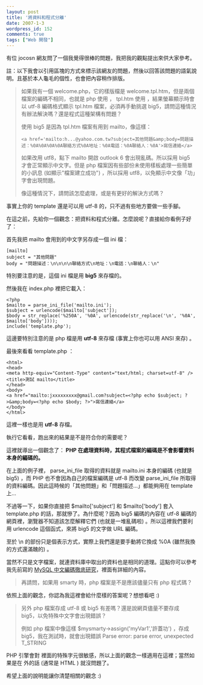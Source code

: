 ```yaml
---
layout: post
title: '將資料和程式分離'
date: 2007-1-3
wordpress_id: 152
comments: true
tags: ["Web 開發"]
---
```


有位 jocosn 網友問了一個我覺得很棒的問題，我把我的觀點提出來供大家參考。

註：以下我會以引用區塊的方式來標示該網友的問題，然後以回答該問題的語氣說明。且基於本人龜毛的個性，也會把內容稍作排版。
<blockquote>

如果我有一個 welcome.php，它的樣版檔是 welcome.tpl.htm，但是兩個檔案的編碼不相同，也就是 php 使用 <meta http-equiv="Content-Type" content="text/html; charset=utf-8"> ， tpl.htm 使用 <meta http-equiv="Content-Type" content="text/html; charset=big5">，結果螢幕顯示時會以  utf-8 編碼格式顯示 tpl.htm 檔案，必須再手動挑選 big5，請問這種情況有辦法解決嗎？還是程式這種架構有問題？

使用 big5 是因為 tpl.htm 檔案有用到 mailto，像這樣：

```
<a href='mailto:h...@yahoo.com.tw?subject=其他問題&amp;body=問題描述：%0A%0A%0A%0A聯絡方式%0A地址：%0A電話：%0A聯絡人：%0A'>寫信連絡</a>

```

如果改用 utf8，點下 mailto 開啟 outlook 6 會出現亂碼。所以採用 big5 才會正常顯示中文字。但是 php 檔案因有些部份未使用樣板處理一些簡單的小訊息 (如顯示"檔案建立成功") ，所以採用 utf8，以免顯示中文像「功」字會出現問題。

像這種情況下，請問該怎麼處理，或是有更好的解決方式嗎？
</blockquote>

事實上你的 template 還是可以用 utf-8 的，只不過有些地方要做一些手腳。

在這之前，先給你一個觀念：把資料和程式分離。怎麼說呢？直接給你看例子好了：

首先我把 mailto 會用到的中文字另存成一個 ini 檔：

```
[mailto]
subject = "其他問題"
body = "問題描述：\n\n\n\n聯絡方式\n地址：\n電話：\n聯絡人：\n"

```

特別要注意的是，這個 ini 檔是用 <strong>big5</strong> 來存檔的。

然後我在 index.php 裡把它載入：

```
<?php
$mailto = parse_ini_file('mailto.ini');
$subject = urlencode($mailto['subject']);
$body = str_replace('%250A', '%0A', urlencode(str_replace('\n', '%0A',  $mailto['body'])));
include('template.php');

```

這邊要特別注意的是 php 檔是用 <strong>utf-8</strong> 來存檔 (事實上你也可以用 ANSI 來存) 。

最後來看看 template.php ：

```
<html>
<head>
<meta http-equiv="Content-Type" content="text/html; charset=utf-8" />
<title>測試 mailto</title>
</head>
<body>
<a href="mailto:jxxxxxxxxx@gmail.com?subject=<?php echo $subject; ?>&amp;body=<?php echo $body; ?>">寫信連絡</a>
</body>
</html>

```

這裡一樣也是用 <strong>utf-8</strong> 存檔。

執行它看看，跑出來的結果是不是符合你的需要呢？

這裡就導出一個觀念了：<strong> PHP 在處理資料時，其程式檔案的編碼是不會影響資料本身的編碼的。</strong>

在上面的例子裡， parse_ini_file 取得的資料就是 mailto.ini 本身的編碼 (也就是 big5) ，而 PHP 也不會因為自己的檔案編碼是 utf-8 而改變 parse_ini_file 所取得的資料編碼。因此這時候的「其他問題」和「問題描述...」都能夠用在 template 上...

不過等一下，如果你直接把 $mailto['subject'] 和 $mailto['body'] 套入 template.php 的話，那就慘了。為什麼呢？因為 big5 編碼的內容在 utf-8 編碼的網頁裡，瀏覽器不知道該怎麼解釋它們 (也就是一堆亂碼啦) 。所以這裡我們要利用 urlencode 這個函式，來將 big5 的文字做 URL 編碼。

至於 \n 的部份只是個表示方式，實際上我們還是要手動將它換成 %0A (雖然我換的方式還滿醜的) 。

當然不只是文字檔案，就連資料庫中取出的資料也是相同的道理。這點你可以參考我先前寫的 [MySQL 中文編碼徹底研究](http://www.jaceju.net/blog/archives/116)，裡面有詳細的內容。
<blockquote>

再請問，如果用 smarty 時，php 檔案是不是應該儘量只有 php 程式碼？
</blockquote>

依照上面的觀念，你認為我這裡會給什麼樣的答案呢？想想看吧 :)
<blockquote>

另外 php 檔案存成 utf-8 或 big5 有差嗎？還是說網頁儘量不要存成 big5，以免特殊中文字會出現錯誤？

例如 php 檔案中像這樣 $mysmarty->assign('myVar1','許蓋功') ，存成 big5，我在測試時，就會出現錯誤 Parse error: parse error, unexpected T_STRING 
</blockquote>

PHP 引擎會對 <?php ?> 裡面的特殊字元很敏感，所以上面的觀念一樣適用在這裡；當然如果是在 <?php ?> 外的話 (通常是 HTML ) 就沒問題了。

希望上面的說明能讓你清楚相關的觀念 :)
